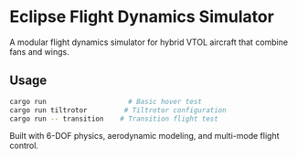 # Eclipse Flight Dynamics Simulator

A modular flight dynamics simulator for hybrid VTOL aircraft that combine fans and wings.

## Usage

```bash
cargo run                    # Basic hover test
cargo run tiltrotor         # Tiltrotor configuration
cargo run -- transition    # Transition flight test
```

Built with 6-DOF physics, aerodynamic modeling, and multi-mode flight control.
